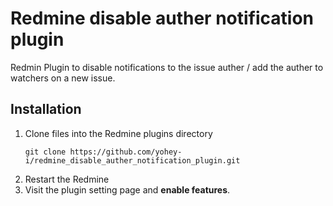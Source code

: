 # Redmine disable auther notification plugin

Redmin Plugin to disable notifications to the issue auther / add the auther to watchers on a new issue.

## Installation

1. Clone files into the Redmine plugins directory
   ```
   git clone https://github.com/yohey-i/redmine_disable_auther_notification_plugin.git
   ```
2. Restart the Redmine
3. Visit the plugin setting page and **enable features**.
